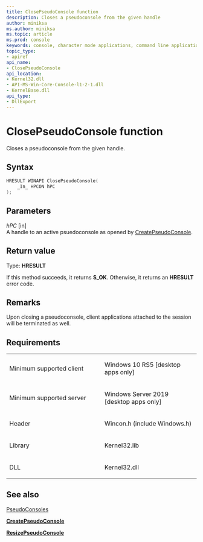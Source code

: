 ```yaml
---
title: ClosePseudoConsole function
description: Closes a pseudoconsole from the given handle
author: miniksa
ms.author: miniksa
ms.topic: article
ms.prod: console
keywords: console, character mode applications, command line applications, terminal applications, console api, conpty, pseudoconsole
topic_type:
- apiref
api_name:
- ClosePseudoConsole
api_location:
- Kernel32.dll
- API-MS-Win-Core-Console-l1-2-1.dll
- KernelBase.dll
api_type:
- DllExport
---
```


# ClosePseudoConsole function


Closes a pseudoconsole from the given handle.

Syntax
------

```C
HRESULT WINAPI ClosePseudoConsole(
    _In_ HPCON hPC 
);
```

Parameters
----------

*hPC* \[in\]  
A handle to an active psuedoconsole as opened by [CreatePseudoConsole](createpseudoconsole.md).

Return value
------------

Type: **HRESULT**

If this method succeeds, it returns **S_OK**. Otherwise, it returns an **HRESULT** error code.

Remarks
-------

Upon closing a pseudoconsole, client applications attached to the session will be terminated as well.

Requirements
------------

<table>
<colgroup>
<col width="50%" />
<col width="50%" />
</colgroup>
<tbody>
<tr class="odd">
<td><p>Minimum supported client</p></td>
<td><p>Windows 10 RS5 [desktop apps only]</p></td>
</tr>
<tr class="even">
<td><p>Minimum supported server</p></td>
<td><p>Windows Server 2019 [desktop apps only]</p></td>
</tr>
<tr class="odd">
<td><p>Header</p></td>
<td>Wincon.h (include Windows.h)</td>
</tr>
<tr class="even">
<td><p>Library</p></td>
<td>Kernel32.lib</td>
</tr>
<tr class="odd">
<td><p>DLL</p></td>
<td>Kernel32.dll</td>
</tr>
<tr class="even">
</tr>
<tr class="odd">
</tr>
<tr class="even">
</tr>
</tbody>
</table>

## <span id="see_also"></span>See also

[PseudoConsoles](pseudoconsoles.md)

[**CreatePseudoConsole**](createpseudoconsole.md)

[**ResizePseudoConsole**](resizepseudoconsole.md)
